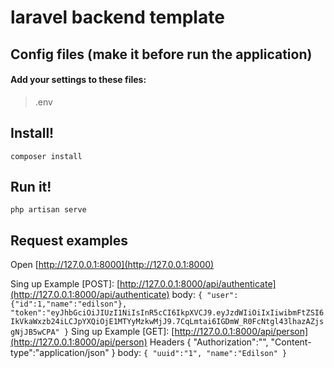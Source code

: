 # laravel backend template

## Config files (make it before run the application)
#### Add your settings to these files:
> .env

## Install!
```
composer install
```

## Run it!

```
php artisan serve
```

## Request examples

Open [http://127.0.0.1:8000](http://127.0.0.1:8000)

Sing up Example [POST]:
[http://127.0.0.1:8000/api/authenticate](http://127.0.0.1:8000/api/authenticate)
body:
`{
    "user":{"id":1,"name":"edilson"},
    "token":"eyJhbGciOiJIUzI1NiIsInR5cCI6IkpXVCJ9.eyJzdWIiOiIxIiwibmFtZSI6IkVkaWxzb24iLCJpYXQiOjE1MTYyMzkwMjJ9.7CqLmtai6IGDmW_R0FcNtgl43lhazAZjsgNjJB5wCPA"
}`
Sing up Example [GET]:
[http://127.0.0.1:8000/api/person](http://127.0.0.1:8000/api/person)
Headers { "Authorization":"<Token recived on the previous request>", "Content-type":"application/json" }
body:
`{
    "uuid":"1",
    "name":"Edilson"
}`